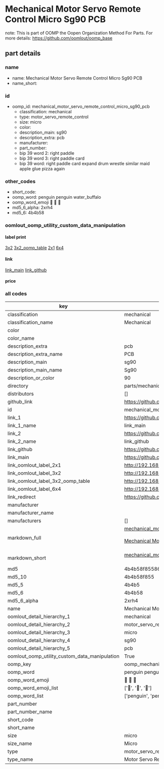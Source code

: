 # Mechanical Motor Servo Remote Control Micro Sg90 PCB  

note: This is part of OOMP the Oopen Organization Method For Parts. For more details: https://github.com/oomlout/oomp_base

##  part details
  







### name
* name: Mechanical Motor Servo Remote Control Micro Sg90 PCB
* name_short: 
### id
* oomp_id: mechanical_motor_servo_remote_control_micro_sg90_pcb
  * classification: mechanical
  * type: motor_servo_remote_control
  * size: micro
  * color: 
  * description_main: sg90
  * description_extra: pcb
  * manufacturer: 
  * part_number: 
  * bip 39 word 2: right paddle
  * bip 39 word 3: right paddle card
  * bip 39 word: right paddle card expand drum wrestle similar maid apple glue pizza again

### other_codes
* short_code: 
* oomp_word: penguin penguin water_buffalo
* oomp_word_emoji :penguin: :penguin: :water_buffalo:
* md5_6_alpha: 2xrh4
* md5_6: 4b4b58






### oomlout_oomp_utility_custom_data_manipulation
#### label print
[3x2](http://192.168.1.245:1112/?label=oomp%202xrh4)
[3x2_oomp_table](http://192.168.1.108:1112/?label=oomp%202xrh4)
[2x1](http://192.168.1.242:1112/?label=oomp%202xrh4)
[6x4](http://192.168.1.55:1112/?label=oomp%202xrh4)    

#### link

[link_main](https://github.com/oomlout/oomlout_oomp_version_1_messy/tree/main/parts/mechanical_motor_servo_remote_control_micro_sg90_pcb) [link_github](https://github.com/oomlout/oomlout_oomp_version_1_messy/tree/main/parts/mechanical_motor_servo_remote_control_micro_sg90_pcb)                             

#### price







### all codes 
| key | value |  
| --- | --- |  
| classification | mechanical |  
| classification_name | Mechanical |  
| color |  |  
| color_name |  |  
| description_extra | pcb |  
| description_extra_name | PCB |  
| description_main | sg90 |  
| description_main_name | Sg90 |  
| description_or_color | 90 |  
| directory | parts/mechanical_motor_servo_remote_control_micro_sg90_pcb |  
| distributors | [] |  
| github_link | https://github.com/oomlout/oomlout_oomp_part_src/tree/main/parts/mechanical_motor_servo_remote_control_micro_sg90_pcb |  
| id | mechanical_motor_servo_remote_control_micro_sg90_pcb |  
| link_1 | https://github.com/oomlout/oomlout_oomp_version_1_messy/tree/main/parts/mechanical_motor_servo_remote_control_micro_sg90_pcb |  
| link_1_name | link_main |  
| link_2 | https://github.com/oomlout/oomlout_oomp_version_1_messy/tree/main/parts/mechanical_motor_servo_remote_control_micro_sg90_pcb |  
| link_2_name | link_github |  
| link_github | https://github.com/oomlout/oomlout_oomp_version_1_messy/tree/main/parts/mechanical_motor_servo_remote_control_micro_sg90_pcb |  
| link_main | https://github.com/oomlout/oomlout_oomp_version_1_messy/tree/main/parts/mechanical_motor_servo_remote_control_micro_sg90_pcb |  
| link_oomlout_label_2x1 | http://192.168.1.242:1112/?label=oomp%202xrh4 |  
| link_oomlout_label_3x2 | http://192.168.1.245:1112/?label=oomp%202xrh4 |  
| link_oomlout_label_3x2_oomp_table | http://192.168.1.108:1112/?label=oomp%202xrh4 |  
| link_oomlout_label_6x4 | http://192.168.1.55:1112/?label=oomp%202xrh4 |  
| link_redirect | https://github.com/oomlout/oomlout_oomp_version_1_messy/tree/main/parts/mechanical_motor_servo_remote_control_micro_sg90_pcb |  
| manufacturer |  |  
| manufacturer_name |  |  
| manufacturers | [] |  
| markdown_full | [mechanical_motor_servo_remote_control_micro_sg90_pcb](none)<br>[](none)<br>[Mechanical Motor Servo Remote Control Micro Sg90 Pcb](none)<br><br> |  
| markdown_short | [mechanical_motor_servo_remote_control_micro_sg90_pcb](none)<br><br> |  
| md5 | 4b4b58f85586191ff921c5024527b5ce |  
| md5_10 | 4b4b58f855 |  
| md5_5 | 4b4b5 |  
| md5_6 | 4b4b58 |  
| md5_6_alpha | 2xrh4 |  
| name | Mechanical Motor Servo Remote Control Micro Sg90 PCB |  
| oomlout_detail_hierarchy_1 | mechanical |  
| oomlout_detail_hierarchy_2 | motor_servo_remote_control |  
| oomlout_detail_hierarchy_3 | micro |  
| oomlout_detail_hierarchy_4 | sg90 |  
| oomlout_detail_hierarchy_5 | pcb |  
| oomlout_oomp_utility_custom_data_manipulation | True |  
| oomp_key | oomp_mechanical_motor_servo_remote_control_micro_sg90_pcb |  
| oomp_word | penguin penguin water_buffalo |  
| oomp_word_emoji | :penguin: :penguin: :water_buffalo: |  
| oomp_word_emoji_list | [':penguin:', ':penguin:', ':water_buffalo:'] |  
| oomp_word_list | ['penguin', 'penguin', 'water_buffalo'] |  
| part_number |  |  
| part_number_name |  |  
| short_code |  |  
| short_name |  |  
| size | micro |  
| size_name | Micro |  
| type | motor_servo_remote_control |  
| type_name | Motor Servo Remote Control |  
